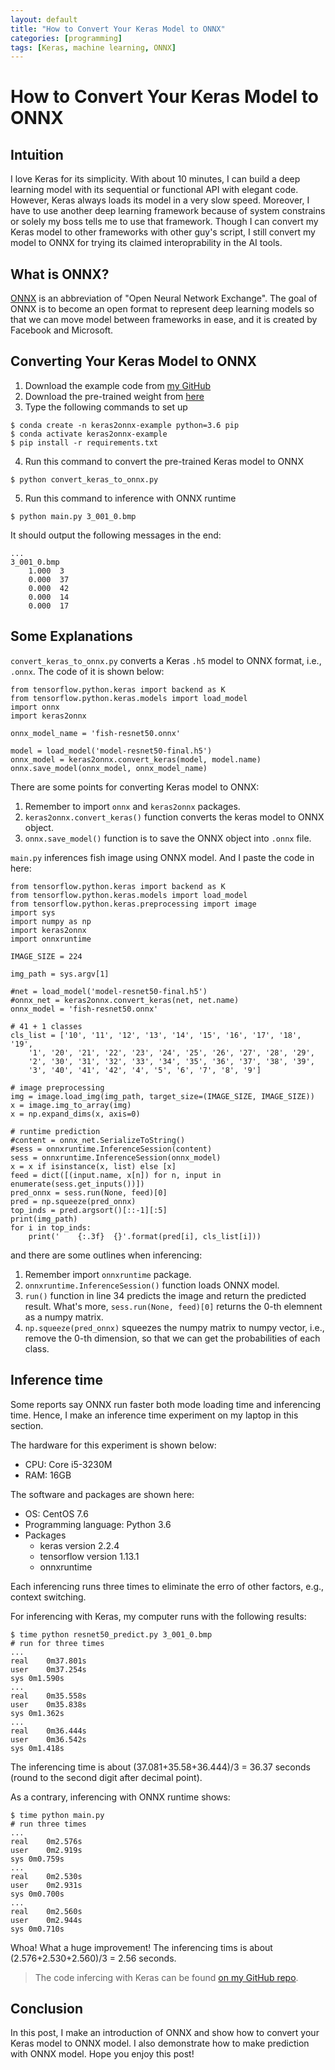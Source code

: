 ```yaml
---
layout: default
title: "How to Convert Your Keras Model to ONNX"
categories: [programming]
tags: [Keras, machine learning, ONNX]
---
```


# How to Convert Your Keras Model to ONNX

## Intuition
I love Keras for its simplicity. With about 10 minutes, I can build a
deep learning model with its sequential or functional API with elegant
code. However, Keras always loads its model in a very slow speed. Moreover,
I have to use another deep learning framework because of system constrains
or solely my boss tells me to use that framework. Though I can convert
my Keras model to other frameworks with other guy's script, I still convert
my model to ONNX for trying its claimed interoprability in the AI tools.

## What is ONNX?
[ONNX](https://onnx.ai/) is an abbreviation of "Open Neural Network Exchange".
The goal of ONNX is to become an open format to represent deep learning models
so that we can move model between frameworks in ease, and it is created by 
Facebook and Microsoft. 

## Converting Your Keras Model to ONNX
1. Download the example code from [my GitHub](https://github.com/onnx/keras-onnx)
2. Download the pre-trained weight from [here](https://drive.google.com/file/d/1ouJ8xZzi6x2cEkojS3DC1Wy77zjBGP1c/view)
3. Type the following commands to set up
```
$ conda create -n keras2onnx-example python=3.6 pip
$ conda activate keras2onnx-example
$ pip install -r requirements.txt
``` 

4. Run this command to convert the pre-trained Keras model to ONNX
```
$ python convert_keras_to_onnx.py
```

5. Run this command to inference with ONNX runtime
```
$ python main.py 3_001_0.bmp
```

It should output the following messages in the end:
```
...
3_001_0.bmp
    1.000  3
    0.000  37
    0.000  42
    0.000  14
    0.000  17
```

## Some Explanations
`convert_keras_to_onnx.py` converts a Keras `.h5` model to ONNX format, i.e., `.onnx`.
The code of it is shown below:
```python=
from tensorflow.python.keras import backend as K
from tensorflow.python.keras.models import load_model
import onnx
import keras2onnx

onnx_model_name = 'fish-resnet50.onnx'

model = load_model('model-resnet50-final.h5')
onnx_model = keras2onnx.convert_keras(model, model.name)
onnx.save_model(onnx_model, onnx_model_name)
```

There are some points for converting Keras model to ONNX:
1. Remember to import `onnx` and `keras2onnx` packages.
2. `keras2onnx.convert_keras()` function converts the keras model to ONNX object.
3. `onnx.save_model()` function is to save the ONNX object into `.onnx` file.

`main.py` inferences fish image using ONNX model. 
And I paste the code in here:
```python=
from tensorflow.python.keras import backend as K
from tensorflow.python.keras.models import load_model
from tensorflow.python.keras.preprocessing import image
import sys
import numpy as np
import keras2onnx
import onnxruntime

IMAGE_SIZE = 224

img_path = sys.argv[1]

#net = load_model('model-resnet50-final.h5')
#onnx_net = keras2onnx.convert_keras(net, net.name)
onnx_model = 'fish-resnet50.onnx'

# 41 + 1 classes
cls_list = ['10', '11', '12', '13', '14', '15', '16', '17', '18', '19',
    '1', '20', '21', '22', '23', '24', '25', '26', '27', '28', '29',
    '2', '30', '31', '32', '33', '34', '35', '36', '37', '38', '39',
    '3', '40', '41', '42', '4', '5', '6', '7', '8', '9']

# image preprocessing
img = image.load_img(img_path, target_size=(IMAGE_SIZE, IMAGE_SIZE))
x = image.img_to_array(img)
x = np.expand_dims(x, axis=0)

# runtime prediction
#content = onnx_net.SerializeToString()
#sess = onnxruntime.InferenceSession(content)
sess = onnxruntime.InferenceSession(onnx_model)
x = x if isinstance(x, list) else [x]
feed = dict([(input.name, x[n]) for n, input in enumerate(sess.get_inputs())])
pred_onnx = sess.run(None, feed)[0]
pred = np.squeeze(pred_onnx)
top_inds = pred.argsort()[::-1][:5]
print(img_path)
for i in top_inds:
    print('    {:.3f}  {}'.format(pred[i], cls_list[i]))
```
and there are some outlines when inferencing:
1. Remember import `onnxruntime` package.
2. `onnxruntime.InferenceSession()` function loads ONNX model.
3. `run()` function in line 34 predicts the image and return the predicted result.
What's more, `sess.run(None, feed)[0]` returns the 0-th elemnent as a numpy matrix.
4. `np.squeeze(pred_onnx)` squeezes the numpy matrix to numpy vector, i.e., remove
the 0-th dimension, so that we can get the probabilities of each class.

## Inference time
Some reports say ONNX run faster both mode loading time and inferencing time.
Hence, I make an inference time experiment on my laptop in this section.

The hardware for this experiment is shown below:
- CPU: Core i5-3230M
- RAM: 16GB

The software and packages are shown here:
- OS: CentOS 7.6
- Programming language: Python 3.6
- Packages
    - keras version 2.2.4
    - tensorflow version 1.13.1
    - onnxruntime 
    
Each inferencing runs three times to eliminate the erro of other factors, e.g.,
context switching.

For inferencing with Keras, my computer runs with the following results:
```
$ time python resnet50_predict.py 3_001_0.bmp
# run for three times
...
real    0m37.801s
user    0m37.254s
sys 0m1.590s
...
real    0m35.558s
user    0m35.838s
sys 0m1.362s
...
real    0m36.444s
user    0m36.542s
sys 0m1.418s
```
The inferencing time is about (37.081+35.58+36.444)/3 = 36.37 seconds (round to the 
second digit after decimal point).

As a contrary, inferencing with ONNX runtime shows:
```
$ time python main.py
# run three times
...
real    0m2.576s
user    0m2.919s
sys 0m0.759s
...
real    0m2.530s
user    0m2.931s
sys 0m0.700s
...
real    0m2.560s
user    0m2.944s
sys 0m0.710s

```
Whoa! What a huge improvement! The inferencing tims is about (2.576+2.530+2.560)/3 = 
2.56 seconds.

> The code infercing with Keras can be found [on my GitHub repo](https://github.com/Cuda-Chen/fish-classifier/tree/master/cnn).
>

## Conclusion
In this post, I make an introduction of ONNX and show how to convert your Keras 
model to ONNX model. I also demonstrate how to make prediction with ONNX model.
Hope you enjoy this post!
